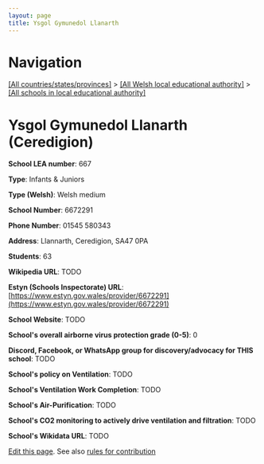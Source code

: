 ```yaml
---
layout: page
title: Ysgol Gymunedol Llanarth
---
```

# Navigation

[[All countries/states/provinces]](../../..) > [[All Welsh local educational authority]](../..) > [[All schools in local educational authority]](..)

# Ysgol Gymunedol Llanarth (Ceredigion)

**School LEA number**: 667

**Type**: Infants & Juniors

**Type (Welsh)**: Welsh medium

**School Number**: 6672291

**Phone Number**: 01545 580343

**Address**: Llannarth, Ceredigion, SA47 0PA

**Students**: 63

**Wikipedia URL**: TODO

**Estyn (Schools Inspectorate) URL**: [https://www.estyn.gov.wales/provider/6672291](https://www.estyn.gov.wales/provider/6672291)

**School Website**: TODO

**School's overall airborne virus protection grade (0-5)**: 0

**Discord, Facebook, or WhatsApp group for discovery/advocacy for THIS school**: TODO

**School's policy on Ventilation**: TODO

**School's Ventilation Work Completion**: TODO

**School's Air-Purification**: TODO

**School's CO2 monitoring to actively drive ventilation and filtration**: TODO

**School's Wikidata URL**: TODO




[Edit this page](https://github.com/ventilate-schools/Wales/edit/prif/./Ceredigion/Ysgol_Gymunedol_Llanarth.md). See also [rules for contribution](../../../contribution-rules/)